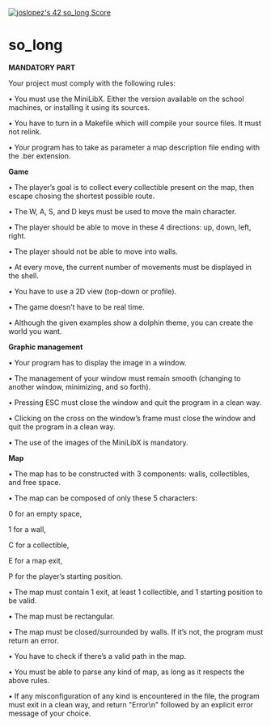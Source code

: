 <a href="https://github.com/JaeSeoKim/badge42"><img src="https://badge42.vercel.app/api/v2/cl4qxms4g001609l49j835g66/project/2768861" alt="joslopez's 42 so_long Score" /></a>
# so_long

<b>MANDATORY PART</b>
<p>Your project must comply with the following rules:</p>
<p>• You must use the MiniLibX. Either the version available on the school machines,
or installing it using its sources.</p>
<p>• You have to turn in a Makefile which will compile your source files. It must not
relink.</p>
<p>• Your program has to take as parameter a map description file ending with the .ber
extension.</p>
<b>Game</b>
<p>• The player’s goal is to collect every collectible present on the map, then escape
chosing the shortest possible route.</p>
<p>• The W, A, S, and D keys must be used to move the main character.</p>
<p>• The player should be able to move in these 4 directions: up, down, left, right.</p>
<p>• The player should not be able to move into walls.</p>
<p>• At every move, the current number of movements must be displayed in the shell.</p>
<p>• You have to use a 2D view (top-down or profile).</p>
<p>• The game doesn’t have to be real time.</p>
<p>• Although the given examples show a dolphin theme, you can create the world you
want.</p>
<b>Graphic management</b>
<p>• Your program has to display the image in a window.</p>
<p>• The management of your window must remain smooth (changing to another window, minimizing, and so forth).</p>
<p>• Pressing ESC must close the window and quit the program in a clean way.</p>
<p>• Clicking on the cross on the window’s frame must close the window and quit the
program in a clean way.</p>
<p>• The use of the images of the MiniLibX is mandatory.</p>
<b>Map</b>
<p>• The map has to be constructed with 3 components: walls, collectibles, and free
space.</p>
<p>• The map can be composed of only these 5 characters:</p>
<p>0 for an empty space,</p>
<p>1 for a wall,</p>
<p>C for a collectible,</p>
<p>E for a map exit,</p>
<p>P for the player’s starting position.</p>
<p>• The map must contain 1 exit, at least 1 collectible, and 1 starting position to
be valid.</p>
<p>• The map must be rectangular.</p>
<p>• The map must be closed/surrounded by walls. If it’s not, the program must return
an error.</p>
<p>• You have to check if there’s a valid path in the map.</p>
<p>• You must be able to parse any kind of map, as long as it respects the above rules.</p>
<p>• If any misconfiguration of any kind is encountered in the file, the program must
exit in a clean way, and return "Error\n" followed by an explicit error message of
your choice.</p>
